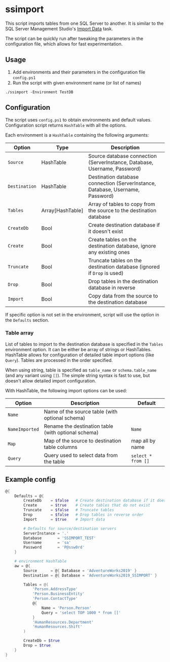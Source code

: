 # ssimport

This script imports tables from one SQL Server to another. It is similar to the SQL Server Management Studio's [Import Data] task.

The script can be quickly run after tweaking the parameters in the configuration file, which allows for fast experimentation.

## Usage

1. Add environments and their parameters in the configuration file `config.ps1`
1. Run the script with given environment name (or list of names)

```
./ssimport -Environment TestDB
```

## Configuration

The script uses `config.ps1` to obtain environments and default values. Configuration script returns `HashTable` with all the options.

Each environment is a `HashTable` containing the following arguments:

|    Option     |       Type       |                                  Description                                   |
| ------------- | ---------------- | ------------------------------------------------------------------------------ |
| `Source`      | HashTable        | Source database connection  (ServerInstance, Database, Username, Password)     |
| `Destination` | HashTable        | Destination database connection (ServerInstance, Database, Username, Password) |
| `Tables`      | Array[HashTable] | Array of tables to copy from the source to the destination database            |
| `CreateDb`    | Bool             | Create destination database if it doesn't exist                                |
| `Create`      | Bool             | Create tables on the destination database, ignore any existing ones            |
| `Truncate`    | Bool             | Truncate tables on the destination database (ignored if `Drop` is used)        |
| `Drop`        | Bool             | Drop tables in the destination database in reverse                             |
| `Import`      | Bool             | Copy data from the source to the destination database                          |

If specific option is not set in the environment, script will use the option in the  `Defaults` section.

### Table array

List of tables to import to the destination database is specified in the `Tables` environment option. It can be either be array of strings or HashTables. HashTable allows for configuration of detailed table import options (like `Query`). Tables are processed in the order specified.

When using string, table is specified as `table_name` or `schema.table_name` (and any variant using `[]`). The simple string syntax is fast to use, but doesn't allow detailed import configuration.

With HashTable, the following import options can be used:

|     Option     |                     Description                     |      Default       |
| -------------- | --------------------------------------------------- | ------------------ |
| `Name`         | Name of the source table (with optional schema)     |                    |
| `NameImported` | Rename the destination table (with optional schema) | `Name`             |
| `Map`          | Map of the source to destination table columns      | map all by name    |
| `Query`        | Query used to select data from the table            | `select * from []` |


## Example config

```powershell
@{
    Defaults = @{
        CreateDb    = $false   # Create destination database if it doesn't exist
        Create      = $true    # Create tables that do not exist
        Truncate    = $false   # Truncate tables
        Drop        = $false   # Drop tables in reverse order
        Import      = $true    # Import data

        # Defaults for source/destination servers
        ServerInstance = '.'
        Database       = 'SSIMPORT_TEST'
        Username       = 'sa'
        Password       = 'P@ssw0rd'
    }

    # environment HashTable
    aw = @{
        Source      = @{ Database = 'AdventureWorks2019' }
        Destination = @{ Database = 'AdventureWorks2019_SSIMPORT' }

        Tables = @(
            'Person.AddressType'
            'Person.BusinessEntity'
            'Person.ContactType'
            @{
                Name = 'Person.Person'
                Query = 'select TOP 1000 * from []'
            }
            'HumanResources.Department'
            'HumanResources.Shift'
        )

        CreateDb = $true
        Drop = $true
    }
}
```

[Import Data]: https://learn.microsoft.com/en-us/sql/integration-services/import-export-data/start-the-sql-server-import-and-export-wizard?view=sql-server-ver16
